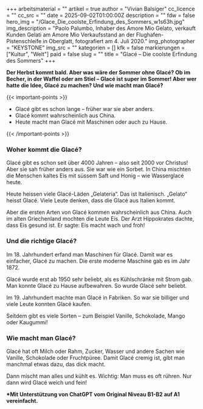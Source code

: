 +++
arbeitsmaterial = ""
artikel = true
author = "Vivian Balsiger"
cc_licence = ""
cc_src = ""
date = 2025-09-02T01:00:00Z
description = ""
fdw = false
hero_img = "/Glace_Die_coolste_Erfindung_des_Sommers_w1s63h.jpg"
img_description = "Paolo Palumbo, Inhaber des Amore Mio Gelato, verkauft Kunden Gelati am Amore Mio Verkaufsstand an der Flughafen-Pistenschleife in Oberglatt, fotografiert am 4. Juli 2020."
img_photographer = "KEYSTONE"
img_src = ""
kategorien = []
kfk = false
markierungen = ["Kultur", "Welt"]
paid = false
slug = ""
title = "Glacé – Die coolste Erfindung des Sommers"
+++

**Der Herbst kommt bald. Aber was wäre der Sommer ohne Glacé? Ob im Becher, in der Waffel oder am Stiel – Glacé ist super im Sommer! Aber wer hatte die Idee, Glacé zu machen? Und wie macht man Glacé?**

{{< important-points >}}

<ul>

<li>Glacé gibt es schon lange – früher war sie aber anders.
</li>

<li>Glacé kommt wahrscheinlich aus China.
</li>

<li>Heute macht man Glacé mit Maschinen oder auch zu Hause.
</li>

</ul>

{{< /important-points >}}

### Woher kommt die Glacé?

Glacé gibt es schon seit über 4000 Jahren – also seit 2000 vor Christus! Aber sie sah früher anders aus. Sie war wie ein Sorbet. In China mischten die Menschen kaltes Eis mit süssem Saft und Honig – wie Wasserglacé heute.

Heute heissen viele Glacé-Läden „Gelateria“. Das ist Italienisch. „Gelato“ heisst Glacé. Viele Leute denken, dass die Glacé aus Italien kommt.

Aber die ersten Arten von Glacé kommen wahrscheinlich aus China.
Auch im alten Griechenland mochten die Leute Eis. Der Arzt Hippokrates dachte, dass Eis gesund ist. Er sagte: Eis macht wach und froh!

### Und die richtige Glacé?

Im 18. Jahrhundert erfand man Maschinen für Glacé. Damit war es einfacher, Glacé zu machen. Die erste moderne Maschine gab es im Jahr 1872.

Glacé wurde erst ab 1950 sehr beliebt, als es Kühlschränke mit Strom gab. Man konnte Glacé zu Hause aufbewahren. So wurde Glacé sehr beliebt.

Im 19. Jahrhundert machte man Glacé in Fabriken. So war sie billiger und viele Leute konnten Glacé kaufen.

Seitdem gibt es viele Sorten – zum Beispiel Vanille, Schokolade, Mango oder Kaugummi!

### Wie macht man Glacé?

Glacé hat oft Milch oder Rahm, Zucker, Wasser und andere Sachen wie Vanille, Schokolade oder Fruchtpüree. Damit Glacé cremig ist, gibt man manchmal etwas dazu, das dick macht.

Dann mischt man alles und kühlt es. Wichtig: Man muss es oft rühren. Nur dann wird Glacé weich und fein!

**\*Mit Unterstützung von ChatGPT vom Original Niveau B1-B2 auf A1 vereinfacht.**
